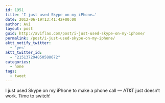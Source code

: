 ```yaml
---
id: 1951
title: 'I just used Skype on my iPhone…'
date: 2012-06-19T13:41:42+00:00
author: Avi
layout: post
guid: http://aviflax.com/post/i-just-used-skype-on-my-iphone/
permalink: /post/i-just-used-skype-on-my-iphone/
aktt_notify_twitter:
  - 'yes'
aktt_twitter_id:
  - "215137294850588672"
categories:
  - none
tags:
  - tweet
---
```

I just used Skype on my iPhone to make a phone call — AT&T just doesn’t work. Time to switch!